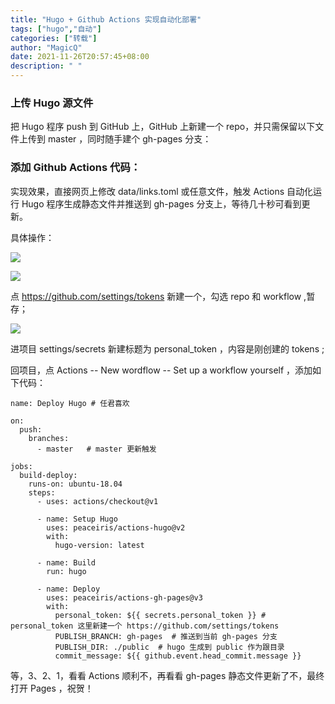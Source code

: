 ```yaml
---
title: "Hugo + Github Actions 实现自动化部署"
tags: ["hugo","自动"]
categories: ["转载"]
author: "MagicQ"
date: 2021-11-26T20:57:45+08:00
description: " "
---
```




### 上传 Hugo 源文件

把 Hugo 程序 push 到 GitHub 上，GitHub 上新建一个 repo，并只需保留以下文件上传到 master ，同时随手建个 gh-pages 分支：

### 添加 Github Actions 代码：

实现效果，直接网页上修改 data/links.toml 或任意文件，触发 Actions 自动化运行 Hugo 程序生成静态文件并推送到 gh-pages 分支上，等待几十秒可看到更新。

具体操作：

![](https://lmm.elizen.me/images/2020/03/tokens-1.png)

![](https://lmm.elizen.me/images/2020/03/tokens-2.png)

点 https://github.com/settings/tokens 新建一个，勾选 repo 和 workflow ,暂存；

![](https://lmm.elizen.me/images/2020/03/secrets.jpeg)

进项目 settings/secrets 新建标题为 personal_token ，内容是刚创建的 tokens ;

回项目，点 Actions -- New wordflow -- Set up a workflow yourself ，添加如下代码：

```
name: Deploy Hugo # 任君喜欢

on:
  push:
    branches:
      - master   # master 更新触发

jobs:
  build-deploy:
    runs-on: ubuntu-18.04
    steps:
      - uses: actions/checkout@v1

      - name: Setup Hugo
        uses: peaceiris/actions-hugo@v2
        with:
          hugo-version: latest

      - name: Build 
        run: hugo

      - name: Deploy
        uses: peaceiris/actions-gh-pages@v3
        with:
          personal_token: ${{ secrets.personal_token }} # personal_token 这里新建一个 https://github.com/settings/tokens
          PUBLISH_BRANCH: gh-pages  # 推送到当前 gh-pages 分支
          PUBLISH_DIR: ./public  # hugo 生成到 public 作为跟目录
          commit_message: ${{ github.event.head_commit.message }}
```

等，3、2、1，看看 Actions 顺利不，再看看 gh-pages 静态文件更新了不，最终打开 Pages ，祝贺！